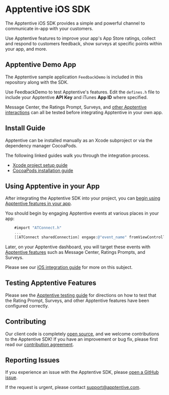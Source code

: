 # Apptentive iOS SDK

The Apptentive iOS SDK provides a simple and powerful channel to communicate in-app with your customers. 

Use Apptentive features to improve your app's App Store ratings, collect and respond to customers feedback, show surveys at specific points within your app, and more.

## Apptentive Demo App

The Apptentive sample application `FeedbackDemo` is included in this repository along with the SDK.

Use FeedbackDemo to test Apptentive's features. Edit the `defines.h` file to include your Apptentive **API Key** and iTunes **App ID** where specified.

Message Center, the Ratings Prompt, Surveys, and [other Apptentive interactions]() can all be tested before integrating Apptentive in your own app. 

## Install Guide

Apptentive can be installed manually as an Xcode subproject or via the dependency manager CocoaPods.

The following linked guides walk you through the integration process.

 - [Xcode project setup guide](docs/project_setup_source.md)
 - [CocoaPods installation guide](docs/project_setup_cocoapods.md)

## Using Apptentive in your App

After integrating the Apptentive SDK into your project, you can [begin using Apptentive features in your app]().

You should begin by engaging Apptentive events at various places in your app:

``` objective-c
	#import "ATConnect.h"
	...
	[[ATConnect sharedConnection] engage:@"event_name" fromViewController:viewController];
```

Later, on your Apptentive dashboard, you will target these events with [Apptentive features]() such as Message Center, Ratings Prompts, and Surveys.

Please see our [iOS integration guide]() for more on this subject.

## Testing Apptentive Features

Please see the [Apptentive testing guide](docs/testing_guide.md) for directions on how to test that the Rating Prompt, Surveys, and other Apptentive features have been configured correctly.

## Contributing

Our client code is completely [open source](LICENSE.txt), and we welcome contributions to the Apptentive SDK! If you have an improvement or bug fix, please first read our [contribution agreement](CONTRIBUTING.md).

## Reporting Issues

If you experience an issue with the Apptentive SDK, please [open a GitHub issue](https://github.com/apptentive/apptentive-ios/issues?direction=desc&sort=created&state=open).

If the request is urgent, please contact support@apptentive.com.

